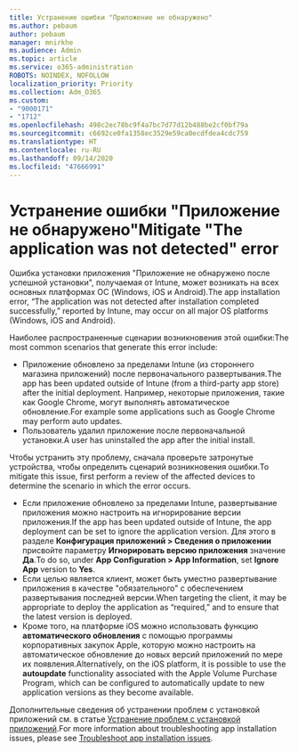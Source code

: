```yaml
---
title: Устранение ошибки "Приложение не обнаружено"
ms.author: pebaum
author: pebaum
manager: mnirkhe
ms.audience: Admin
ms.topic: article
ms.service: o365-administration
ROBOTS: NOINDEX, NOFOLLOW
localization_priority: Priority
ms.collection: Adm_O365
ms.custom:
- "9000171"
- "1712"
ms.openlocfilehash: 498c2ec78bc9f4a7bc7d77d12b488be2cf0bf79a
ms.sourcegitcommit: c6692ce0fa1358ec3529e59ca0ecdfdea4cdc759
ms.translationtype: HT
ms.contentlocale: ru-RU
ms.lasthandoff: 09/14/2020
ms.locfileid: "47666991"
---
```

# <a name="mitigate-the-application-was-not-detected-error"></a><span data-ttu-id="b31bb-102">Устранение ошибки "Приложение не обнаружено"</span><span class="sxs-lookup"><span data-stu-id="b31bb-102">Mitigate "The application was not detected" error</span></span>

<span data-ttu-id="b31bb-103">Ошибка установки приложения "Приложение не обнаружено после успешной установки", получаемая от Intune, может возникать на всех основных платформах ОС (Windows, iOS и Android).</span><span class="sxs-lookup"><span data-stu-id="b31bb-103">The app installation error, “The application was not detected after installation completed successfully,” reported by Intune, may occur on all major OS platforms (Windows, iOS and Android).</span></span>

<span data-ttu-id="b31bb-104">Наиболее распространенные сценарии возникновения этой ошибки:</span><span class="sxs-lookup"><span data-stu-id="b31bb-104">The most common scenarios that generate this error include:</span></span>

- <span data-ttu-id="b31bb-105">Приложение обновлено за пределами Intune (из стороннего магазина приложений) после первоначального развертывания.</span><span class="sxs-lookup"><span data-stu-id="b31bb-105">The app has been updated outside of Intune (from a third-party app store) after the initial deployment.</span></span> <span data-ttu-id="b31bb-106">Например, некоторые приложения, такие как Google Chrome, могут выполнять автоматическое обновление.</span><span class="sxs-lookup"><span data-stu-id="b31bb-106">For example some applications such as Google Chrome may perform auto updates.</span></span>
- <span data-ttu-id="b31bb-107">Пользователь удалил приложение после первоначальной установки.</span><span class="sxs-lookup"><span data-stu-id="b31bb-107">A user has uninstalled the app after the initial install.</span></span>

<span data-ttu-id="b31bb-108">Чтобы устранить эту проблему, сначала проверьте затронутые устройства, чтобы определить сценарий возникновения ошибки.</span><span class="sxs-lookup"><span data-stu-id="b31bb-108">To mitigate this issue, first perform a review of the affected devices to determine the scenario in which the error occurs.</span></span>

- <span data-ttu-id="b31bb-109">Если приложение обновлено за пределами Intune, развертывание приложения можно настроить на игнорирование версии приложения.</span><span class="sxs-lookup"><span data-stu-id="b31bb-109">If the app has been updated outside of Intune, the app deployment can be set to ignore the application version.</span></span> <span data-ttu-id="b31bb-110">Для этого в разделе **Конфигурация приложений > Сведения о приложении** присвойте параметру **Игнорировать версию приложения** значение **Да**.</span><span class="sxs-lookup"><span data-stu-id="b31bb-110">To do so, under **App Configuration > App Information**, set **Ignore App** version to **Yes**.</span></span>
- <span data-ttu-id="b31bb-111">Если целью является клиент, может быть уместно развертывание приложения в качестве "обязательного" с обеспечением развертывания последней версии.</span><span class="sxs-lookup"><span data-stu-id="b31bb-111">When targeting the client, it may be appropriate to deploy the application as “required,” and to ensure that the latest version is deployed.</span></span>
- <span data-ttu-id="b31bb-112">Кроме того, на платформе iOS можно использовать функцию **автоматического обновления** с помощью программы корпоративных закупок Apple, которую можно настроить на автоматическое обновление до новых версий приложений по мере их появления.</span><span class="sxs-lookup"><span data-stu-id="b31bb-112">Alternatively, on the iOS platform, it is possible to use the **autoupdate** functionality associated with the Apple Volume Purchase Program, which can be configured to automatically update to new application versions as they become available.</span></span>

<span data-ttu-id="b31bb-113">Дополнительные сведения об устранении проблем с установкой приложений см. в статье [Устранение проблем с установкой приложений](https://docs.microsoft.com/intune/troubleshoot-app-install).</span><span class="sxs-lookup"><span data-stu-id="b31bb-113">For more information about troubleshooting app installation issues, please see [Troubleshoot app installation issues](https://docs.microsoft.com/intune/troubleshoot-app-install).</span></span>
